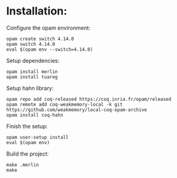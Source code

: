 # Installation: 
Configure the opam environment:
```console
opam create switch 4.14.0 
opam switch 4.14.0
eval $(opam env --switch=4.14.0)
```

Setup dependencies:
```console
opam install merlin
opam install tuareg
```

Setup hahn library:
```console
opam repo add coq-released https://coq.inria.fr/opam/released
opam remote add coq-weakmemory-local -k git https://github.com/weakmemory/local-coq-opam-archive
opam install coq-hahn
```

Finish the setup:
```console
opam user-setup install
eval $(opam env)
```

Build the project:
```console
make .merlin
make
```

